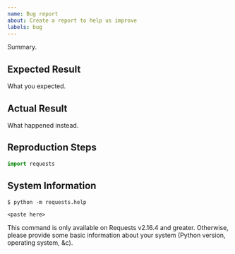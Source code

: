 ```yaml
---
name: Bug report
about: Create a report to help us improve
labels: bug
---
```


Summary.

## Expected Result

What you expected.

## Actual Result

What happened instead.

## Reproduction Steps

```python
import requests

```

## System Information

    $ python -m requests.help

```
<paste here>
```

This command is only available on Requests v2.16.4 and greater. Otherwise,
please provide some basic information about your system (Python version,
operating system, &c).
